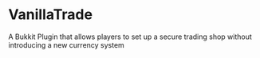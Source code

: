 # VanillaTrade
A Bukkit Plugin that allows players to set up a secure trading shop without introducing a new currency system
